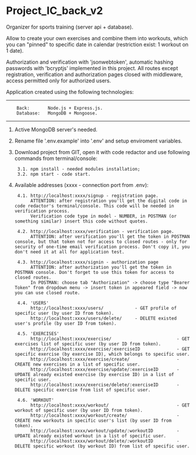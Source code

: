 # Project_IC_back_v2

Organizer for sports training (server api + database).

Allow to create your own exercises and combine them into workouts, which you can "pinned" to specific date in calendar 
(restriction exist: 1 workout on 1 date).  

Authorization and verification with 'jsonwebtoken', automatic hashing passwords with 'bcryptjs' implemented in this project.
All routes except registration, verification and authorization pages closed with middleware, access permitted only for authorized users. 

Application created using the following technologies:
____________________________________________________________________

        Back:       Node.js + Express.js.
        Database:   MongoDB + Mongoose.
____________________________________________________________________

1. Active MongoDB server's needed.

2. Rename file '.env.example' into '.env' and setup enviroment variables.

3. Download project from GIT, open it with code redactor and use following commands from terminal/console:

        3.1. npm install - needed modules installation;
        3.2. npm start - code start.

4. Available addresses (xxxx - connection port from .env):

        4.1. http://localhost:xxxx/signup - registration page.
             ATTENTION: after registration you'll get the digital code in code redactor's terminal/console. This code will be needed in verification process.
             Verification code type in model - NUMBER, in POSTMAN (or something similar) insert this code without quotes.

        4.2. http://localhost:xxxx/verification - verification page.
             ATTENTION: after verification you'll get the token in POSTMAN console, but that token not for access to closed routes - only for security of one-time email verification process. Don't copy it, you don't need it at all for application test.

        4.3. http://localhost:xxxx/signin - authorization page
             ATTENTION: after authorization you'll get the token in POSTMAN console. Don't forget to use this token for access to closed routes.
             In POSTMAN: choose tab "Authorization" -> choose type "Bearer Token" from dropdown menu -> insert token in appeared field -> now you can use closed route.

        4.4. 'USERS'
             http://localhost:xxxx/users/            - GET profile of specific user (by user ID from token).
             http://localhost:xxxx/users/delete/     - DELETE existed user's profile (by user ID from token).

        4.5. 'EXERCISES'
             http://localhost:xxxx/exercise/                         - GET exercises list of specific user (by user ID from token).
             http://localhost:xxxx/exercise/:exerciseID              - GET specific exercise (by exercise ID), which belongs to specific user.
             http://localhost:xxxx/exercise/create/                  - CREATE new exercises in a list of specific user.
             http://localhost:xxxx/exercise/update/:exerciseID       - UPDATE already existed exercise (by exercise ID) in a list of specific user.
             http://localhost:xxxx/exercise/delete/:exerciseID       - DELETE specific exercise from list of specific user.

        4.6. 'WORKOUT'
             http://localhost:xxxx/workout/                          - GET workout of specific user (by user ID from token).
             http://localhost:xxxx/workout/create/                   - CREATE new workouts in specific user's list (by user ID from token).
             http://localhost:xxxx/workout/update/:workoutID         - UPDATE already existed workout in a list of specific user.
             http://localhost:xxxx/workout/delete/:workoutID         - DELETE specific workout (by workout ID) from list of specific user.
